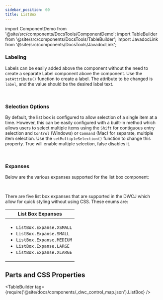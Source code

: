 ```yaml
---
sidebar_position: 60 
title: ListBox
---
```

import ComponentDemo from '@site/src/components/DocsTools/ComponentDemo';
import TableBuilder from '@site/src/components/DocsTools/TableBuilder';
import JavadocLink from '@site/src/components/DocsTools/JavadocLink';

<JavadocLink type="engine" location="org/dwcj/component/listbox/ListBox" top='true'/>

### Labeling

Labels can be easily added above the component without the need to create a separate Label component above the component. Use the `setAttribute()` function to create a label. The attribute to be changed is `label`, and the value should be the desired label text.

<ComponentDemo 
path='https://eu.bbx.kitchen/webapp/controlsamples?class=componentdemos.listboxdemos.ListboxLabel' 
javaE='https://raw.githubusercontent.com/DwcJava/ControlSamples/main/src/main/java/componentdemos/listboxdemos/ListboxLabel.java'
javaC='https://raw.githubusercontent.com/DwcJava/ControlSamples/main/src/main/code_snippets/listbox/Label.txt'
cssURL='https://raw.githubusercontent.com/DwcJava/ControlSamples/main/src/main/resources/css/listboxstyles/label_styles.css' 
javaHighlight='{32}'
height = '250px'
/>

<br/>

### Selection Options

By default, the list box is configured to allow selection of a single item at a time. However, this can be easily configured with a built-in method which allows users to select multiple
items using the `Shift` for contiguous entry selection and `Control` (Windows) or `Command` (Mac) for separate, multiple item selection. Use the `setMultipleSelection()` function to change this property. True will enable multiple selection, false disables it. 

<ComponentDemo 
path='https://eu.bbx.kitchen/webapp/controlsamples?class=componentdemos.listboxdemos.ListboxMultipleSelection' 
javaE='https://raw.githubusercontent.com/DwcJava/ControlSamples/main/src/main/java/componentdemos/listboxdemos/ListboxMultipleSelection.java'
javaC='https://raw.githubusercontent.com/DwcJava/ControlSamples/main/src/main/code_snippets/listbox/MultipleSelection.txt'
cssURL='https://raw.githubusercontent.com/DwcJava/ControlSamples/main/src/main/resources/css/listboxstyles/multiple_selection.css' 
javaHighlight='{44}'
height = '250px'
/>

<br/>

### Expanses

Below are the various expanses supported for the list box component: <br/>

<ComponentDemo 
path='https://eu.bbx.kitchen/webapp/controlsamples?class=componentdemos.listboxdemos.ListboxExpanses' 
javaE='https://raw.githubusercontent.com/DwcJava/ControlSamples/main/src/main/java/componentdemos/listboxdemos/ListboxExpanses.java'
javaC='https://raw.githubusercontent.com/DwcJava/ControlSamples/main/src/main/code_snippets/listbox/Expanses.txt'
cssURL='https://raw.githubusercontent.com/DwcJava/ControlSamples/main/src/main/resources/css/listboxstyles/expanse_styles.css' 
javaHighlight='{18-22}'
height = '300px'
/>

<br/>

There are five list box expanses that are supported in the DWCJ which allow for quick styling without using CSS. These enums are:

|List Box Expanses|
|-|
|<ul><li>```ListBox.Expanse.XSMALL```</li><li>```ListBox.Expanse.SMALL```</li><li>```ListBox.Expanse.MEDIUM```</li><li>```ListBox.Expanse.LARGE```</li><li>```ListBox.Expanse.XLARGE```</li></ul>|

## Parts and CSS Properties

<TableBuilder tag={require('@site/docs/components/_dwc_control_map.json').ListBox} />